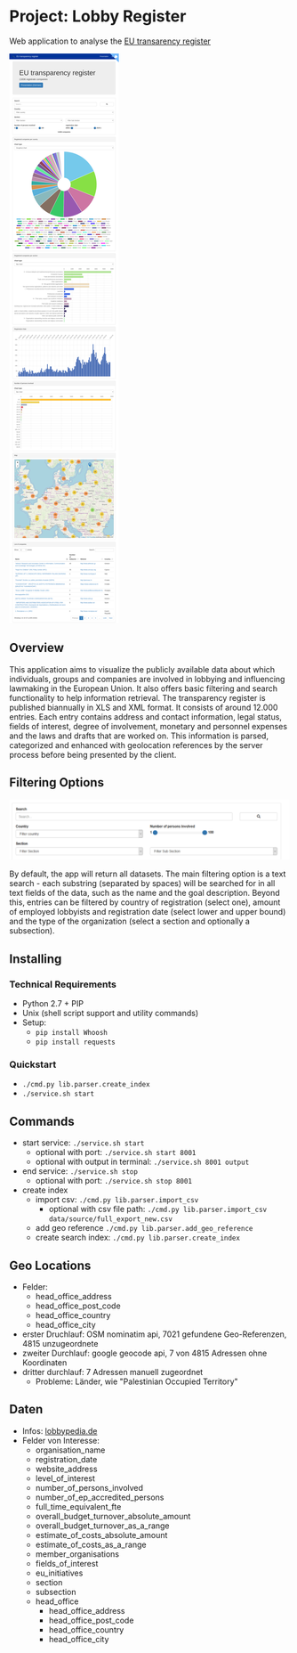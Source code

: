 # Project: Lobby Register

Web application to analyse the [EU transarency register](https://data.europa.eu/euodp/en/data/dataset/transparency-register)

![Screenshot](public/images/screenshot.png)

## Overview

This application aims to visualize the publicly available data about which individuals, groups and companies are involved in lobbying and influencing lawmaking in the European Union. It also offers basic filtering and search functionality to help information retrieval.
The transparency register is published biannually in XLS and XML format. It consists of around 12.000 entries. Each entry contains address and contact information, legal status, fields of interest, degree of involvement, monetary and personnel expenses and the laws and drafts that are worked on.
This information is parsed, categorized and enhanced with geolocation references by the server process before being presented by the client.

## Filtering Options

![Screenshot](public/presentation/media/filteroptionen.png)

By default, the app will return all datasets. The main filtering option is a text search - each substring (separated by spaces) will be searched for in all text fields of the data, such as the name and the goal description.
Beyond this, entries can be filtered by country of registration (select one), amount of employed lobbyists and registration date (select lower and upper bound) and the type of the organization (select a section and optionally a subsection).

## Installing

### Technical Requirements
- Python 2.7 +  PIP
- Unix (shell script support and utility commands)
- Setup:
    - ```pip install Whoosh```
    - ```pip install requests```

### Quickstart

- ```./cmd.py lib.parser.create_index```
- ```./service.sh start```

## Commands

- start service: ```./service.sh start```
    - optional with port: ```./service.sh start 8001```
    - optional with output in terminal: ```./service.sh 8001 output```
- end service: ```./service.sh stop```
    - optional with port: ```./service.sh stop 8001```
- create index 
    - import csv: ```./cmd.py lib.parser.import_csv```
        - optional with csv file path: ```./cmd.py lib.parser.import_csv data/source/full_export_new.csv```
    - add geo reference ```./cmd.py lib.parser.add_geo_reference```
    - create search index: ```./cmd.py lib.parser.create_index```

## Geo Locations

- Felder:
    - head_office_address
    - head_office_post_code
    - head_office_country
    - head_office_city
- erster Druchlauf: OSM nominatim api, 7021 gefundene Geo-Referenzen, 4815 unzugeordnete
- zweiter Durchlauf: google geocode api, 7 von 4815 Adressen ohne Koordinaten
- dritter durchlauf: 7 Adressen manuell zugeordnet
    - Probleme: Länder, wie "Palestinian Occupied Territory"

## Daten

- Infos: [lobbypedia.de](https://lobbypedia.de/wiki/Lobbyregister_EU)
- Felder von Interesse:
    - organisation_name
    - registration_date
    - website_address
    - level_of_interest
    - number_of_persons_involved
    - number_of_ep_accredited_persons
    - full_time_equivalent_fte
    - overall_budget_turnover_absolute_amount
    - overall_budget_turnover_as_a_range
    - estimate_of_costs_absolute_amount
    - estimate_of_costs_as_a_range
    - member_organisations
    - fields_of_interest
    - eu_initiatives
    - section
    - subsection
    - head_office
        - head_office_address
        - head_office_post_code
        - head_office_country
        - head_office_city
